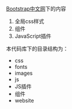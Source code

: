 [Bootstrap中文网](http://www.bootcss.com/)下的内容

1. 全局css样式
2. 组件
3. JavaScript插件

本代码库下的目录结构为：
- css
- fonts
- images
- js
- JS插件
- 组件
- website